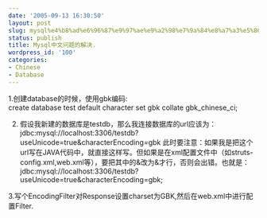 ```yaml
---
date: '2005-09-13 16:30:50'
layout: post
slug: mysql%e4%b8%ad%e6%96%87%e9%97%ae%e9%a2%98%e7%9a%84%e8%a7%a3%e5%86%b3
status: publish
title: Mysql中文问题的解决.
wordpress_id: '100'
categories:
- Chinese
- Database
---
```




1.创建database的时候，使用gbk编码: create database test default character set gbk collate gbk_chinese_ci;


2. 假设我新建的数据库是testdb，那么我连接数据库的url应该为：
jdbc:mysql://localhost:3306/testdb?useUnicode=true&characterEncoding=gbk
此时要注意：如果我是把这个url写在JAVA代码中，就直接这样写。但如果是在xml配置文件中（如struts-config.xml,web.xml等），要把其中的&改为&amp;才行，否则会出错。也就是：
jdbc:mysql://localhost:3306/testdb?useUnicode=true&amp;characterEncoding=gbk;

3.写个EncodingFilter对Response设置charset为GBK,然后在web.xml中进行配置Filter.



